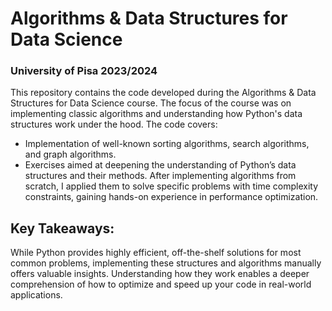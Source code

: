 # Algorithms & Data Structures for Data Science

### University of Pisa 2023/2024
This repository contains the code developed during the Algorithms & Data Structures for Data Science course. The focus of the course was on implementing classic algorithms and understanding how Python's data structures work under the hood. The code covers:

- Implementation of well-known sorting algorithms, search algorithms, and graph algorithms.
- Exercises aimed at deepening the understanding of Python’s data structures and their methods.
After implementing algorithms from scratch, I applied them to solve specific problems with time complexity constraints, gaining hands-on experience in performance optimization.

## Key Takeaways:
While Python provides highly efficient, off-the-shelf solutions for most common problems, implementing these structures and algorithms manually offers valuable insights. Understanding how they work enables a deeper comprehension of how to optimize and speed up your code in real-world applications.
